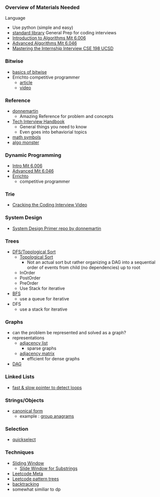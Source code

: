 ### Overview of Materials Needed
Language
- Use python (simple and easy)
- [standard library](https://docs.python.org/3/library/)
General Prep for coding interviews
- [Introduction to Algorithms Mit 6.006](https://ocw.mit.edu/courses/electrical-engineering-and-computer-science/6-006-introduction-to-algorithms-fall-2011/lecture-notes/)
- [Advanced Algorithms Mit 6.046](https://ocw.mit.edu/courses/electrical-engineering-and-computer-science/6-046j-design-and-analysis-of-algorithms-spring-2015/lecture-notes/)
- [Mastering the Internship Interview CSE 198 UCSD](https://sites.google.com/eng.ucsd.edu/cse-198-internship-interview/lecture-slides?authuser=0)

### Bitwise
- [basics of bitwise](https://www.hackerearth.com/practice/basic-programming/bit-manipulation/basics-of-bit-manipulation/tutorial/)
- Errichto competitive programmer
  - [article](https://codeforces.com/blog/entry/73490)
  - [video](https://www.youtube.com/watch?v=xXKL9YBWgCY&list=LL&index=2&t=17s&ab_channel=Errichto)
### Reference
- [donnemartin](https://github.com/donnemartin/interactive-coding-challenges)
  - Amazing Reference for problem and concepts
- [Tech Interview Handbook](https://yangshun.github.io/tech-interview-handbook/)
  - General things you need to know 
  - Even goes into behaviorial topics
- [math symbols](https://en.wikipedia.org/wiki/List_of_mathematical_symbols)
- [algo monster](https://algo.monster/)

### Dynamic Programming
- [Intro Mit 6.006](https://www.youtube.com/watch?v=OQ5jsbhAv_M&t=47s&ab_channel=MITOpenCourseWare)
- [Advanced Mit 6.046](https://www.youtube.com/watch?v=Tw1k46ywN6E&ab_channel=MITOpenCourseWare)
- [Errichto](https://www.youtube.com/watch?v=YBSt1jYwVfU&list=PLl0KD3g-oDOGJUdmhFk19LaPgrfmAGQfo)
  - competitive programmer

### Trie
- [Cracking the Coding Interview Video](https://www.youtube.com/watch?v=zIjfhVPRZCg&ab_channel=HackerRank)


### System Design
- [System Design Primer repo by donnemartin](https://github.com/donnemartin/system-design-primer)

### Trees
 - [DFS/Topological Sort](https://www.youtube.com/watch?v=AfSk24UTFS8&ab_channel=MITOpenCourseWare)
   - [Topological Sort](https://en.wikipedia.org/wiki/Topological_sorting#:~:text=In%20computer%20science%2C%20a%20topological,before%20v%20in%20the%20ordering.)
     - Not an actual sort but rather organizing a DAG into a sequential order of events from child (no dependencies) up to root
   - InOrder
   - PostOrder
   - PreOrder
   - Use Stack for iterative
 - [BFS](youtube.com/watch?v=s-CYnVz-uh4&ab_channel=MITOpenCourseWare)
   - use a queue for iterative
 - DFS
   - use a stack for iterative

### Graphs
  - can the problem be represented and solved as a graph?
  - representations
    - [adjacency list](https://en.wikipedia.org/wiki/Adjacency_list)
      - sparse graphs
    - [adjacency matrix](https://en.wikipedia.org/wiki/Adjacency_matrix)
      - efficient for dense graphs
  - [DAG](https://en.wikipedia.org/wiki/Directed_acyclic_graph)
### Linked Lists
 - [fast & slow pointer to detect loops](https://hongyangyu.github.io/algorithm/2017/09/04/Fast-Pointer-and-Slow-Pointer/#:~:text=Quora%EF%BC%9A,two%20nodes%20at%20a%20time.)

### Strings/Objects
  - [canonical form](https://en.wikipedia.org/wiki/Canonical_form)
    - example : [group anagrams](https://github.com/TropicalSunshine/interview-problems/blob/master/groupAnagrams.py)
### Selection
  - [quickselect](https://en.wikipedia.org/wiki/Quickselect#:~:text=In%20computer%20science%2C%20quickselect%20is,known%20as%20Hoare's%20selection%20algorithm.)

### Techniques
 - [Sliding Window](https://www.geeksforgeeks.org/window-sliding-technique/)
   - [Slide Window for Substrings](https://medium.com/leetcode-patterns/leetcode-pattern-2-sliding-windows-for-strings-e19af105316b)
 - [Leetcode Meta](https://medium.com/leetcode-patterns/leetcode-pattern-4-meta-stuff-4ebbbef7d4c0)
 - [Leetcode pattern trees](https://medium.com/leetcode-patterns/leetcode-pattern-0-iterative-traversals-on-trees-d373568eb0ec)
 - [backtracking](https://docs.google.com/presentation/d/1zXCtojICaUYX6z-ITDGuPzGeE4tpvaTrv0WP0IqZ-H8/present?slide=id.p)
  - somewhat similiar to dp
  
